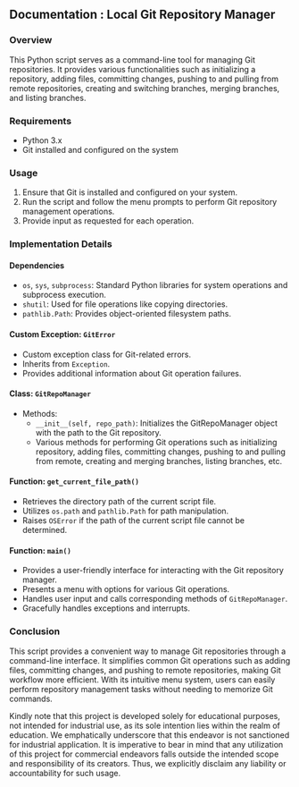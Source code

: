 ## Documentation : Local Git Repository Manager 

### Overview
This Python script serves as a command-line tool for managing Git repositories. It provides various functionalities such as initializing a repository, adding files, committing changes, pushing to and pulling from remote repositories, creating and switching branches, merging branches, and listing branches.

### Requirements
- Python 3.x
- Git installed and configured on the system

### Usage
1. Ensure that Git is installed and configured on your system.
2. Run the script and follow the menu prompts to perform Git repository management operations.
3. Provide input as requested for each operation.

### Implementation Details
#### Dependencies
- `os`, `sys`, `subprocess`: Standard Python libraries for system operations and subprocess execution.
- `shutil`: Used for file operations like copying directories.
- `pathlib.Path`: Provides object-oriented filesystem paths.

#### Custom Exception: `GitError`
- Custom exception class for Git-related errors.
- Inherits from `Exception`.
- Provides additional information about Git operation failures.

#### Class: `GitRepoManager`
- Methods:
  - `__init__(self, repo_path)`: Initializes the GitRepoManager object with the path to the Git repository.
  - Various methods for performing Git operations such as initializing repository, adding files, committing changes, pushing to and pulling from remote, creating and merging branches, listing branches, etc.

#### Function: `get_current_file_path()`
- Retrieves the directory path of the current script file.
- Utilizes `os.path` and `pathlib.Path` for path manipulation.
- Raises `OSError` if the path of the current script file cannot be determined.

#### Function: `main()`
- Provides a user-friendly interface for interacting with the Git repository manager.
- Presents a menu with options for various Git operations.
- Handles user input and calls corresponding methods of `GitRepoManager`.
- Gracefully handles exceptions and interrupts.

### Conclusion
This script provides a convenient way to manage Git repositories through a command-line interface. It simplifies common Git operations such as adding files, committing changes, and pushing to remote repositories, making Git workflow more efficient. With its intuitive menu system, users can easily perform repository management tasks without needing to memorize Git commands.

Kindly note that this project is developed solely for educational purposes, not intended for industrial use, as its sole intention lies within the realm of education. We emphatically underscore that this endeavor is not sanctioned for industrial application. It is imperative to bear in mind that any utilization of this project for commercial endeavors falls outside the intended scope and responsibility of its creators. Thus, we explicitly disclaim any liability or accountability for such usage.